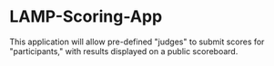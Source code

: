 # LAMP-Scoring-App
This application will allow pre-defined "judges" to submit scores for "participants," with results displayed on a public scoreboard.
